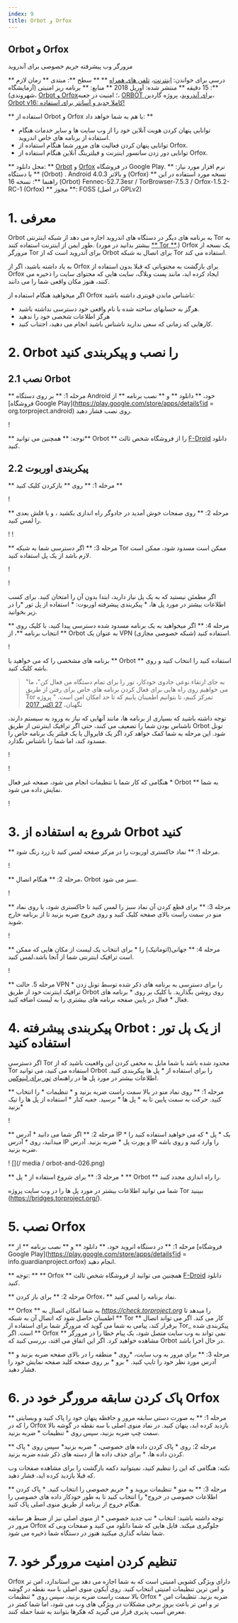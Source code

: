 ```yaml
---
index: 9
title: Orbot و Orfox
---
```

Orbot و Orfox
---

مرورگر وب پیشرفته حریم خصوصی برای آندروید

** درسی برای خواندن: [اینترنت](umbrella://communications/the-internet)، [تلفن های همراه](umbrella://communications/mobile-phones) **
** سطح **: مبتدی
** زمان لازم **: 15 دقیقه
** منتشر شده: آوریل 2018
** منابع: ** برنامه ریز امنیتی (آزمایشگاه شهروندی)، [Orbot و Orfox](https://securityplanner.org/#/tool/orbot-and-orfox)؛ امنیت در جعبه، [ORBOT برای آندروید](https://securityinabox.org/en/guide/orbot/android/)، پروژه گاردین، [Orbot v16: کاملا جدید و آسانتر برای استفاده!](https://guardianproject.info/2018/01/05/orbot-v16-a-whole-new-look-and-easier-to-use/)

** استفاده از Orbot و Orfox با هم به شما خواهد داد: **
- توانایی پنهان کردن هویت آنلاین خود را از وب سایت ها و سایر خدمات هنگام استفاده از برنامه های خاص اندروید.
- توانایی پنهان کردن فعالیت های مرور شما هنگام استفاده از Orfox.
- توانایی دور زدن سانسور اینترنت و فیلترینگ آنلاین هنگام استفاده از Orfox.

** محل دانلود: ** [Orbot](https://play.google.com/store/apps/details؟id=org.torproject.android) و [Orfox](https://play.google.com/store/apps/details?id=info.guardianproject.orfox) در فروشگاه Google Play.
** نرم افزار مورد نیاز: ** با دستگاه (Orbot) . Android 4.0.3 و بالاتر (Orfox)
** نسخه مورد استفاده در این راهنما **: نسخه 16 (Orbot) Fennec-52.7.3esr / TorBrowser-7.5.3 / Orfox-1.5.2-RC-1 (Orfox)
** مجوز **: FOSS (در اصل GPLv2)


# 1. معرفی

Orbot به برنامه های دیگر در دستگاه های اندروید اجازه می دهد از شبکه اینترنتی Tor به طور ایمن از اینترنت استفاده کنند. (بیشتر بدانید در مورد [** Tor **](umbrella://communications/the-internet/advanced).) Orfox یک نسخه از مرورگر Tor برای آندروید است که از Orbot برای اتصال به شبکه Tor استفاده می کند.

به یاد داشته باشید، اگر از Orfox برای بازگشت به محتویاتی که قبلا بدون استفاده از Orfox ایجاد کرده اید، مانند پست وبلاگ، سایت هایی که محتوای سایت را ذخیره می کنند، هنوز مکان واقعی شما را می دانند.

اگر میخواهید هنگام استفاده از Orfox ناشناس ماندن قویتری داشته باشید:

*   هرگز به حسابهای ساخته شده با نام واقعی خود دسترسی نداشته باشید.
*   هرگز اطلاعات شخصی خود را ندهید
*   کارهایی که زمانی که سعی ندارید ناشناس باشید انجام می دهید، اجتناب کنید.


# 2. Orbot را نصب و پیکربندی کنید


## 2.1 نصب Orbot

** مرحله 1: ** بر روی دستگاه Android خود، ** دانلود ** و ** نصب برنامه ** از [فروشگاه Google Play](https://play.google.com/store/apps/details؟id = org.torproject.android) روی نصب فشار دهید.

! [](orbot-and-002.png)

** توجه: ** همچنین می توانید** Orbot ** را از فروشگاه شخص ثالث [F-Droid](https://guardianproject.info/fdroid/) دانلود کنید.


## 2.2 پیکربندی اوربوت

** مرحله 1: ** روی ** بازکردن کلیک کنید **

! [](orbot-and-005.png)

** مرحله 2: ** روی صفحات خوش آمدید در جادوگر راه اندازی بکشید ، و یا فلش بعدی را لمس کنید.

! [](orbot-and-006.png)! [](orbot-and-007.png)

** مرحله 3: ** اگر دسترسی شما به شبکه Tor ممکن است مسدود شود، ممکن است لازم باشد از یک پل استفاده کنید.

! [](orbot-and-009.png)

! [](orbot-and-010.png)

اگر مطمئن نیستید که به یک پل نیاز دارید، ابتدا بدون آن را امتحان کنید. برای کسب اطلاعات بیشتر در مورد پل ها، * پیکربندی پیشرفته اوربوت: * استفاده از پل تور *را در زیر بخوانید.

** مرحله 4: ** اگر میخواهید به یک برنامه مسدود شده دسترسی پیدا کنید، با کلیک روی ** انتخاب برنامه **، از Orbot به عنوان یک VPN (شبکه خصوصی مجازی) استفاده کنید.

! [](orbot-and-008.png)

برنامه های مشخصی را که می خواهید با ** Orbot ** استفاده کنید را انتخاب کنید و روی باشه کلیک کنید.

> "به جای ارتقاء نوعی جادوی خودکار، تور را برای تمام دستگاه من فعال کن"، ما می خواهیم روی راه هایی برای فعال کردن برنامه های خاص برای رفتن از طریق Tor تمرکز کنیم، تا بتوانیم اطمینان یابیم که تا حد امکان امن است. " پروژه نگهبان، [27 اکتبر 2017](https://guardianproject.info/2017/10/27/no-more-root-features-in-orbot-use-orfox-vpn-instead/)

توجه داشته باشید که بسیاری از برنامه ها، مانند آنهایی که نیاز به ورود به سیستم دارند، ناشناس بودن شما را تضعیف می کنند، حتی اگر ترافیک اینترنتی از طریق Orbot تونل شود. این مرحله به شما کمک خواهد کرد اگر یک فایروال یا یک فیلتر یک برنامه خاص را مسدود کند، اما شما را ناشناس نگذارد.


! [](orbot-and-011.png)

! [](orbot-and-012.png)

هنگامی که کار شما با تنظیمات انجام می شود، صفحه غیر فعال * Orbot ** به شما نمایش داده می شود.

! [](orbot-and-013.png)

# 3. شروع به استفاده از Orbot کنید

** مرحله 1: ** نماد خاکستری اوربوت را در مرکز صفحه لمس کنید تا زرد رنگ شود.

! [](orbot-and-014.png)

** مرحله 2: ** هنگام اتصال، Orbot سبز می شود.

! [](orbot-and-015.png)

** مرحله 3: ** برای قطع کردن آن نماد سبز را لمس کنید تا خاکستری شود، یا روی نماد منو در سمت راست بالای صفحه کلیک کنید و روی خروج ضربه بزنید تا از برنامه خارج شوید.

! [](orbot-and-019.png)

** مرحله 4: ** جهانی(اتوماتیک) را  * برای انتخاب یک لیست از مکان هایی که ممکن است ترافیک اینترنتی شما از آنجا باشد،لمس کنید.

! [](orbot-and-022.png)

** مرحله 5.  حالت VPN * را برای دسترسی به برنامه های ذکر شده توسط تونل زدن ترافیک اینترنت خود از طریق Orbot روی روشن بگذارید. با کلیک بر روی * برنامه های فعال * فعال در پایین صفحه  برنامه های بیشتری را به لیست اضافه کنید.


# 4. پیکربندی پیشرفته Orbot : از یک پل تور استفاده کنید

اگر دسترسی Tor محدود شده باشد یا شما مایل به مخفی کردن این واقعیت باشید که از Tor استفاده می کنید، می توانید Orbot را برای استفاده از * پل ها پیکربندی کنید. اطلاعات بیشتر در مورد پل ها در راهنمای [تور برای لینوکس](umbrella://tools/tor/s_tor-for-linux.md).

** مرحله 1: ** روی نماد منو در بالا سمت راست ضربه بزنید و * تنظیمات * را انتخاب کنید. حرکت به سمت پایین تا به * پل ها * برسید. جعبه کنار * استفاده از پل ها را تیک بزنید*

! [](orbot-and-025.png)

** مرحله 2: ** اگر شما می دانید * آدرس IP * یک * پل * که می خواهید استفاده کنید را میدانید، روی * آدرس IP و پورت پل * ضربه بزنید. آدرس IP را وارد کنید و روی باشه ضربه بزنید.

! [](/ media / orbot-and-026.png)

** مرحله 3: **  برای شروع استفاده از * پل * ** Orbot ** را  راه اندازی مجدد کنید.

شما می توانید اطلاعات بیشتر در مورد پل ها را در وب سایت پروژه Tor ببینید (https://bridges.torproject.org/).


# 5. نصب Orfox

** مرحله 1: ** در دستگاه انروید خود، ** دانلود ** و ** نصب برنامه ** از [فروشگاه Google Play](https://play.google.com/store/apps/details؟id = info.guardianproject.orfox) انجام دهید.

** توجه: ** ** Orfox ** همچنین می توانید از فروشگاه شخص ثالث [F-Droid](https://guardianproject.info/fdroid/) دانلود کنید.

** مرحله 2: ** برای باز کردن Orfox، ** نماد برنامه را لمس کنید.

** Orfox ** به شما امکان اتصال به _https://check.torproject.org_ را میدهد تا اطمینان حاصل شود که اتصال آن به شبکه ** Tor ** کار می کند. اگر می تواند اتصال برقرار کند، پیامی به شما می گوید که مرورگر شما برای استفاده از Tor_ پیکربندی شده است. اگر ** Orfox ** نمی تواند به وب سایت متصل شود، یک پیام خطا را در مرورگر مشاهده خواهید کرد. اگر این اتفاق می افتد، بررسی کنید که Orbot در حال اجرا باشد.

** مرحله 3: ** برای مرور به وب سایت، *روی * منطقه را در بالای صفحه ضربه بزنید و آدرس مورد نظر خود را تایپ کنید.  * برو * بر روی صفحه کلید صفحه نمایش خود را فشار دهید.


# 6. پاک کردن سابقه مرورگر خود در Orfox

** مرحله 1: ** به صورت دستی سابقه مرور و حافظه پنهان خود را پاک کنید و وبسایتی را که در Orfox بازدید کرده اید، پنهان کنید. در نماد منوی اصلی با سه نقطه در گوشه بالا سمت چپ ضربه بزنید، سپس روی * تنظیمات * ضربه بزنید.

** مرحله 2: روی * پاک کردن داده های خصوصی، * ضربه بزنید* سپس روی * پاک کردن داده ها، * برای حذف داده ها از دسته های ذکر شده  ضربه بزنید.

نکته: هنگامی که این را تنظیم کنید، نمیتوانید دکمه بازگشت را برای مشاهده صفحات وب که قبلا بازدید کرده اید، فشار دهید.

** مرحله 3: ** به منو * تنظیمات بروید و * حریم خصوصی را انتخاب کنید. * پاک کردن اطلاعات خصوصی در خروج* را انتخاب کنید تا به طور خودکار داده های خصوصی را هنگام خروج از برنامه از طریق منوی اصلی پاک کنید.

توجه داشته باشید: انتخاب * تب جدید خصوصی * از منوی اصلی نیز از ضبط هر سابقه مرور در Orfox جلوگیری میکند. فایل هایی که شما دانلود می کنید و صفحات وبی که شما نشانه گذاری میکنید هنوز در دستگاه شما ذخیره می شود.

# 7. تنظیم کردن امنیت مرورگر خود

Orfox دارای ویژگی کشویی امنیتی است که به شما اجازه می دهد بین استاندارد، امن تر و امن ترین تنظیمات امنیتی انتخاب کنید. روی آیکون منوی اصلی با سه نقطه در گوشه بالا سمت راست ضربه بزنید، سپس روی * تنظیمات Orfox * ضربه بزنید. تنظیمات امن تر و امن تر باعث بروز برخی مشکلات در ویژگی های وب می شود، اما شما کمتر در معرض آسیب پذیری قرار می گیرید که هکرها بتوانند به شما حمله کنند.
